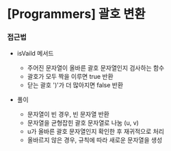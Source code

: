 # [Programmers] 괄호 변환

### 접근법

-   isVaild 메서드

    -   주어진 문자열이 올바른 괄호 문자열인지 검사하는 함수
    -   괄호가 모두 짝을 이루면 true 반환
    -   닫는 괄호 ')'가 더 많아지면 false 반환

-   풀이
    -   문자열이 빈 경우, 빈 문자열 반환
    -   문자열을 균형잡힌 괄호 문자열로 나눔 (u, v)
    -   u가 올바른 괄호 문자열인지 확인한 후 재귀적으로 처리
    -   올바르지 않은 경우, 규칙에 따라 새로운 문자열을 생성
